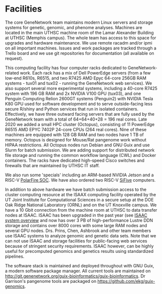# Facilities

The core GeneNetwork team maintains modern Linux servers and storage
systems for genetic, genomic, and phenome analyses. Machines are
located in the main UTHSC machine room of the Lamar Alexander Building
at UTHSC (Memphis campus). The whole team has access to this space for
upgrades and hardware maintenance. We use remote racadm and/or ipmi on
all important machines. Issues and work packages are tracked through a
Trello board and we use git repositories for documentation (all
available on request).

This computing facility has four computer racks dedicated to
GeneNetwork-related work. Each rack has a mix of Dell PowerEdge
servers (from a few low-end R610s, R6515, and two R7425 AMD Epyc
64-core 256GB RAM systems - tux01 and tux02 - running the GeneNetwork
web services). We also support several more experimental systems,
including a 40-core R7425 system with 196 GB RAM and 2x NVIDIA V100
GPU (tux03), and one Penguin Computing Relion 2600GT systems
(Penguin2) with NVIDIA Tesla K80 GPU used for software development and
to serve outside-facing less secure R/shiny and Python services that
run in isolated containers. Effectively, we have three outward facing
servers that are fully used by the GeneNetwork team with a total of
64+64+40+28 = 196 real cores. Late 2020 we added a small HPC cluster
(Octopus), consisting of 11 PowerEdge R6515 AMD EPYC 7402P 24-core
CPUs (264 real cores). Nine of these machines are equipped with 128 GB
RAM and two nodes have 1 TB of memory.  Octopus is designed for
Mouse/Rat pangenome work without HIPAA restrictions. All Octopus nodes
run Debian and GNU Guix and use Slurm for batch submission. We are
adding support for distributed network file storage and running the
common workflow language (CWL) and Docker containers. The racks have
dedicated high-speed Cisco switches and firewalls that are maintained
by UTHSC IT staff.

We also run some 'specials' including an ARM-based NVIDIA Jetson and a
RISC-V [PolarFire
SOC](https://www.cnx-software.com/2020/07/20/polarfire-soc-icicle-64-bit-risc-v-and-fpga-development-board-runs-linux-or-freebsd/). We
have also ordered two RISC-V
[SiFive](https://www.sifive.com/blog/the-heart-of-risc-v-development-is-unmatched)
computers.

In addition to above hardware we have batch submission access to the
cluster computing resource at the ISAAX computing facility operated by
the UT Joint Institute for Computational Sciences in a secure setup at
the DOE Oak Ridge National Laboratory (ORNL) and on the UT Knoxville
campus. We have a 10 Gbit connection from the machine room at UTHSC to
data transfer nodes at ISAAC.  ISAAC has been upgraded in the past
year (see [ISAAC system
overview](http://www.nics.utk.edu/computing-resources/acf/acf-system-overview)
and now has over 3 PB of high-performance Lustre DDN storage and
contains over 8000 cores with some large RAM nodes and several GPU
nodes. Drs. Prins, Chen, Ashbrook and other team members use ISAAC
systems to analyze genomic and genetic data sets. Note that we can not
use ISAAC and storage facilities for public-facing web services
because of stringent security requirements.  ISAAC however, can be
highly useful for precomputed genomics and genetics results using
standardized pipelines.

The software stack is maintained and deployed throughout with GNU
Guix, a modern software package manager. All current tools are
maintained on
http://git.genenetwork.org/guix-bioinformatics/guix-bioinformatics.
Dr Garrison's pangenome tools are packaged on
https://github.com/ekg/guix-genomics.
